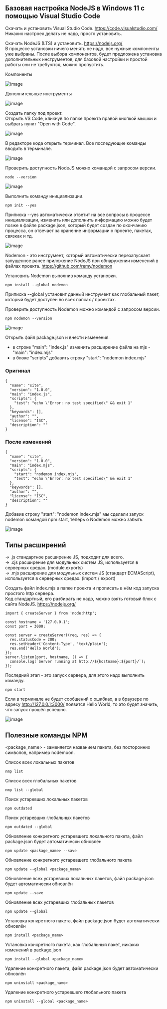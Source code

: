 ## Базовая настройка NodeJS в Windows 11 с помощью Visual Studio Code

Скачать и установить Visual Studio Code. https://code.visualstudio.com/  
Никаких настроек делать не надо, просто установить.

Скачать NodeJS (LTS) и установить. https://nodejs.org/  
В процессе установки ничего менять не надо, все нужные компоненты уже выбраны. После выбора компонентов, будет предложена установка дополнительных инструментов, для базовой настройки и простой работы они не требуются, можно пропустить.

Компоненты  

![image](https://github.com/ABWEBIT/Node-Helpers/blob/main/node-start/images/node-features.webp?raw=true)

Дополнительные инструменты  

![image](https://github.com/ABWEBIT/Node-Helpers/blob/main/node-start/images/node-tools.webp?raw=true)

Создать папку под проект.  
Открыть VS Code, кликнув по папке проекта правой кнопкой мышки и выбрать пункт "Open with Code".

![image](https://github.com/ABWEBIT/Node-Helpers/blob/main/node-start/images/vscode.webp?raw=true)

В редакторе кода открыть терминал. Все последующие команды вводить в терминале.

![image](https://github.com/ABWEBIT/Node-Helpers/blob/main/node-start/images/terminal.webp?raw=true)

Проверить доступность NodeJS можно командой с запросом версии.
```
node --version
```
![image](https://github.com/ABWEBIT/Node-Helpers/blob/main/node-start/images/node.webp?raw=true)

Выполнить команду инициализации.
```
npm init --yes
```
Приписка --yes автоматически ответит на все вопросы в процессе инициализации, изменить или дополнить информацию можно будет позже в файле package.json, который будет создан по окончанию процесса, он отвечает за хранение информации о проекте, пакетах, связках и тд.  

![image](https://github.com/ABWEBIT/Node-Helpers/blob/main/node-start/images/init.webp?raw=true)

Nodemon - это инструмент, который автоматически перезапускает запущенное ранее приложение NodeJS при обнаружении изменений в файлах проекта. https://github.com/remy/nodemon  

Установить Nodemon выполнив команду установки.
```
npm install --global nodemon
```
Приписка --global установит данный инструмент как глобальный пакет, который будет доступен во всех папках / проектах.  

Проверить доступность Nodemon можно командой с запросом версии. 
```
npm nodemon --version
```
![image](https://github.com/ABWEBIT/Node-Helpers/blob/main/node-start/images/nodemon.webp?raw=true)

Открыть файл package.json и внести изменения:  
- в строке "main": "index.js" изменить расширение файла на mjs - "main": "index.mjs"
- в блоке "scripts" добавить строку "start": "nodemon index.mjs"

### Оригинал
```
{
  "name": "site",
  "version": "1.0.0",
  "main": "index.js",
  "scripts": {
    "test": "echo \"Error: no test specified\" && exit 1"
  },
  "keywords": [],
  "author": "",
  "license": "ISC",
  "description": ""
}
```

### После изменений
```
{
  "name": "site",
  "version": "1.0.0",
  "main": "index.mjs",
  "scripts": {
    "start": "nodemon index.mjs",
    "test": "echo \"Error: no test specified\" && exit 1"
  },
  "keywords": [],
  "author": "",
  "license": "ISC",
  "description": ""
}
```

Добавив строку "start": "nodemon index.mjs" мы сделали запуск nodemon командой npm start, теперь о Nodemon можно забыть.

![image](https://github.com/ABWEBIT/Node-Helpers/blob/main/node-start/images/package.webp?raw=true)

## Типы расширений  
-> .js стандартное расширение JS, подходит для всего.  
-> .cjs расширение для модульных систем JS, используется в серверных средах. (module.exports)  
-> .mjs расширение для модульных систем JS (стандарт ECMAScript), используется в серверных средах. (import / export)  

Создать файл index.mjs в папке проекта и прописать в нём код запуска простого http сервера.  
Код стандартный, его разбирать не надо, можно взять готовый блок с сайта NodeJS. https://nodejs.org/

```
import { createServer } from 'node:http';

const hostname = '127.0.0.1';
const port = 3000;

const server = createServer((req, res) => {
  res.statusCode = 200;
  res.setHeader('Content-Type', 'text/plain');
  res.end('Hello World');
});
server.listen(port, hostname, () => {
  console.log(`Server running at http://${hostname}:${port}/`);
});
```

Последний этап - это запуск сервера, для этого надо выполнить команду.
```
npm start
```
Если в терминале не будет сообщений о ошибках, а в браузере по адресу http://127.0.0.1:3000/ появится Hello World, то это будет значить, что запуск прошёл успешно.

![image](https://github.com/ABWEBIT/Node-Helpers/blob/main/node-start/images/server.webp?raw=true)

## Полезные команды NPM
<package_name> - заменяется названием пакета, без посторонних символов, например nodemoon.

Список всех локальных пакетов
```
nmp list
```
Список всех глобальных пакетов
```
nmp list --global
```
Поиск устаревших локальных пакетов
```
npm outdated
```
Поиск устаревших глобальных пакетов
```
npm outdated --global
```
Обновление конкретного устаревшего локального пакета, файл package.json будет автоматически обновлён
```
npm update <package_name> --save
```
Обновление конкретного устаревшего глобального пакета
```
npm update --global <package_name>
```
Обновление всех устаревших локальных пакетов, файл package.json будет автоматически обновлён
```
npm update --save
```
Обновление всех устаревших глобальных пакетов
```
npm update --global
```
Установка конкретного пакета, файл package.json будет автоматически обновлён
```
npm install <package_name>
```
Установка конкретного пакета, как глобальный пакет, никаких изменений в package.json
```
npm install --global <package_name>
```
Удаление конкретного пакета, файл package.json будет автоматически обновлён
```
npm uninstall <package_name>
```
Удаление конкретного устаревшего глобального пакета
```
npm uninstall --global <package_name>
```
